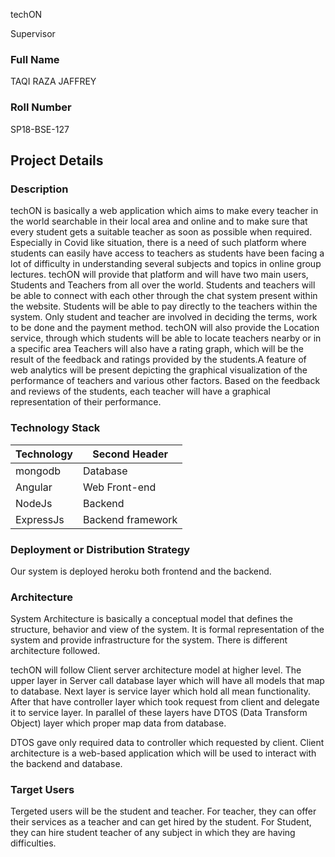 techON

Supervisor

### Full Name

TAQI RAZA JAFFREY

### Roll Number

SP18-BSE-127

## Project Details

### Description

techON is basically a web application which aims to make every teacher in the world searchable in their local area and online and to make sure that every student gets a suitable teacher as soon as possible when required. Especially in Covid like situation, there is a need of such platform where students can easily have access to teachers as students have been facing a lot of difficulty in understanding several subjects and topics in online group lectures. techON will provide that platform and will have two main users, Students and Teachers from all over the world. Students and teachers will be able to connect with each other through the chat system present within the website. Students will be able to pay directly to the teachers within the system. Only student and teacher are involved in deciding the terms, work to be done and the payment method. techON will also provide the Location service, through which students will be able to locate teachers nearby or in a specific area Teachers will also have a rating graph, which will be the result of the feedback and ratings provided by the students.A feature of web analytics will be present depicting the graphical visualization of the performance of teachers and various other factors. Based on the feedback and reviews of the students, each teacher will have a graphical representation of their performance.

### Technology Stack


| Technology    | Second Header    |
| ------------- | -------------    |
|mongodb        | Database         |
|Angular        | Web Front-end    |
|NodeJs         | Backend          |
|ExpressJs      | Backend framework|

### Deployment or Distribution Strategy

Our system is deployed heroku both frontend and the backend.


### Architecture

System Architecture is basically a conceptual model that defines the structure, behavior and view of the system. It is formal representation of the system and provide infrastructure for the system. There is different architecture followed. 

techON will follow Client server architecture model at higher level. The upper layer in Server call database layer which will have all models that map to database. Next layer is service layer which hold all mean functionality. After that have controller layer which took request from client and delegate it to service layer. In parallel of these layers have DTOS (Data Transform Object) layer which proper map data from database.

DTOS gave only required data to controller which requested by client. Client architecture is a web-based application which will be used to interact with the backend and database.




### Target Users

Tergeted users will be the student and teacher.
For teacher, they can offer their services as a teacher and can get hired by the student.
For Student, they can hire student teacher of any subject in which they are having difficulties.